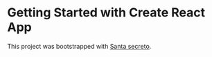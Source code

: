 # Getting Started with Create React App

This project was bootstrapped with [Santa secreto](https://github.com/facebook/create-react-app).
